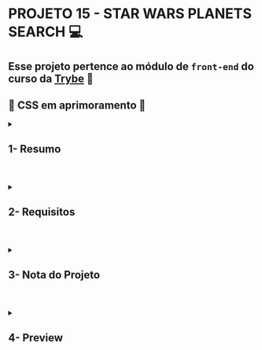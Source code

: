 # PROJETO 15 - STAR WARS PLANETS SEARCH :computer:

## Esse projeto pertence ao módulo de `front-end` do curso da [Trybe](https://www.betrybe.com/) :green_heart:

## :construction: CSS em aprimoramento :construction:
 
<details>
 
<summary>
  
## 1- Resumo
  
</summary>

No projeto StarWars Planets Search deveríamos desenvolver uma aplicação capaz de renderizar uma tabela composta por alguns planetas do universo de Star Wars e suas várias características.

O diferencial nessa aplicação foi a possibilidade de inserção de diversos filtros, tanto textuais como numéricos, podendo ainda agrupar filtros simultâneos.

Nesse projeto utilizei React com Context API e Hooks como tecnologias prncipais para compartilhamento de dados entre todos os níveis da aplicação, bem como para manipulação e gerenciamento de estado. Por fim, para os testes utilizei RTL/Jest. Veja mais abaixo!

</details>

#

<details>
 
<summary>
 
## 2- Requisitos

</summary>

### I. Faça uma requisição para o endpoint `/planets` da API de Star Wars e preencha uma tabela com os dados retornados, com exceção dos da coluna `residents`

### II. Crie um filtro de texto para a tabela

### III. Crie um filtro para valores numéricos

### IV. Implemente múltiplos filtros numéricos

### V. Desenvolva testes para atingir 30% de cobertura total da aplicação

### VI. Não utilize filtros repetidos

### VII. Apague um filtro de valor numérico ao clicar no ícone de X de um dos filtros e apague todas filtragens numéricas simultaneamente ao clicar em outro botão de Remover todas filtragens

### VIII. Desenvolva testes para atingir 60% de cobertura total da aplicação

### IX. Ordene as colunas de forma ascendente ou descendente
---

## Requisitos Bônus

### X. Desenvolva testes para atingir 90% de cobertura total da aplicação

</details>

# 

<details>
 
<summary>

## 3- Nota do Projeto
 
</summary>

## 100% :heavy_check_mark:

![Project-Starwars-Grade]()

</details> 
 
# 

<details>
 
<summary>

## 4- Preview

</summary>

![Project-Starwars-Preview]()

</details>


